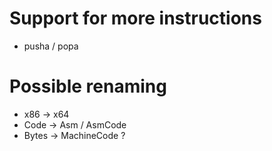 
# Support for more instructions

-   pusha / popa

# Possible renaming

-   x86 -> x64
-   Code -> Asm / AsmCode
-   Bytes -> MachineCode ?


